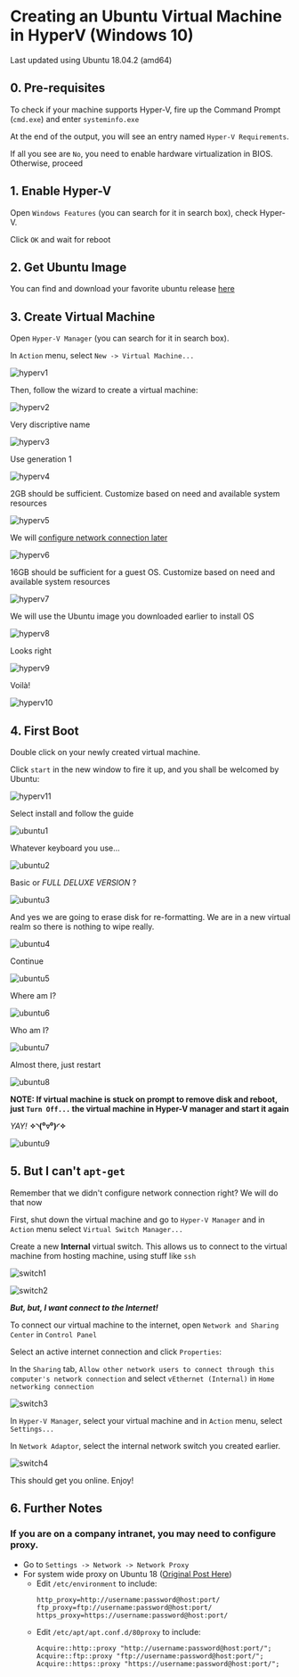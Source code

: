 # Creating an Ubuntu Virtual Machine in HyperV (Windows 10)

Last updated using Ubuntu 18.04.2 (amd64)

## 0. Pre-requisites

To check if your machine supports Hyper-V, fire up the Command Prompt (`cmd.exe`) and enter `systeminfo.exe`

At the end of the output, you will see an entry named `Hyper-V Requirements`.

If all you see are `No`, you need to enable hardware virtualization in BIOS. Otherwise, proceed

## 1. Enable Hyper-V

Open `Windows Features` (you can search for it in search box), check Hyper-V. 

Click `OK` and wait for reboot

## 2. Get Ubuntu Image

You can find and download your favorite ubuntu release [here](http://releases.ubuntu.com/)

## 3. Create Virtual Machine

Open `Hyper-V Manager` (you can search for it in search box).

In `Action` menu, select `New -> Virtual Machine...`

![hyperv1](https://user-images.githubusercontent.com/25496380/60899770-94e06100-a25a-11e9-8169-d9f9a8bec22d.PNG)

Then, follow the wizard to create a virtual machine:

![hyperv2](https://user-images.githubusercontent.com/25496380/60900552-e50bf300-a25b-11e9-9ac4-69b55bdfbc0d.PNG)

Very discriptive name

![hyperv3](https://user-images.githubusercontent.com/25496380/60900555-e50bf300-a25b-11e9-8bd9-5e6a9dda618f.PNG)

Use generation 1

![hyperv4](https://user-images.githubusercontent.com/25496380/60900557-e50bf300-a25b-11e9-9d78-6d04bf87bb04.PNG)

2GB should be sufficient. Customize based on need and available system resources

![hyperv5](https://user-images.githubusercontent.com/25496380/60900558-e50bf300-a25b-11e9-94ae-1028308e9fb1.PNG)

We will [configure network connection later](#5-but-i-cant-apt-get)

![hyperv6](https://user-images.githubusercontent.com/25496380/60900559-e50bf300-a25b-11e9-8e2c-b0f88983b64b.PNG)

16GB should be sufficient for a guest OS. Customize based on need and available system resources

![hyperv7](https://user-images.githubusercontent.com/25496380/60900560-e5a48980-a25b-11e9-96b9-054fb410fa67.PNG)

We will use the Ubuntu image you downloaded earlier to install OS

![hyperv8](https://user-images.githubusercontent.com/25496380/60900562-e5a48980-a25b-11e9-9a7b-fe52c805fdf0.PNG)

Looks right

![hyperv9](https://user-images.githubusercontent.com/25496380/60900551-e50bf300-a25b-11e9-9ac6-f95b9921e9a9.PNG)

Voilà!

![hyperv10](https://user-images.githubusercontent.com/25496380/60900939-9448ca00-a25c-11e9-8235-334c8127f4cf.PNG)


## 4. First Boot

Double click on your newly created virtual machine.

Click `start` in the new window to fire it up, and you shall be welcomed by Ubuntu:

![hyperv11](https://user-images.githubusercontent.com/25496380/60953206-3cf23a80-a2ec-11e9-8d66-8ec06f17a076.PNG)

Select install and follow the guide

![ubuntu1](https://user-images.githubusercontent.com/25496380/60952898-ade52280-a2eb-11e9-9766-f19c9fca011e.PNG)

Whatever keyboard you use...

![ubuntu2](https://user-images.githubusercontent.com/25496380/60952899-ade52280-a2eb-11e9-958b-019efc4824f4.PNG)

Basic or *FULL DELUXE VERSION* ?

![ubuntu3](https://user-images.githubusercontent.com/25496380/60952900-ade52280-a2eb-11e9-8f36-14226412a90d.PNG)

And yes we are going to erase disk for re-formatting. We are in a new virtual realm so there is nothing to wipe really. 

![ubuntu4](https://user-images.githubusercontent.com/25496380/60952902-ade52280-a2eb-11e9-9a98-199b75a1346a.PNG)

Continue

![ubuntu5](https://user-images.githubusercontent.com/25496380/60952903-ade52280-a2eb-11e9-99fb-84b3670ca77a.PNG)

Where am I?

![ubuntu6](https://user-images.githubusercontent.com/25496380/60952904-ade52280-a2eb-11e9-9a74-1ed318ed9cc7.PNG)

Who am I?

![ubuntu7](https://user-images.githubusercontent.com/25496380/60952905-ae7db900-a2eb-11e9-93ed-102039d88935.PNG)

Almost there, just restart

![ubuntu8](https://user-images.githubusercontent.com/25496380/60952906-ae7db900-a2eb-11e9-84e7-66656f03ba1c.PNG)

**NOTE: If virtual machine is stuck on prompt to remove disk and reboot, just `Turn Off...` the virtual machine in Hyper-V manager and start it again**

*YAY!* **✧◝(⁰▿⁰)◜✧**

![ubuntu9](https://user-images.githubusercontent.com/25496380/60952907-ae7db900-a2eb-11e9-8b08-ca54591760e7.PNG)

## 5. But I can't `apt-get`

Remember that we didn't configure network connection right? We will do that now

First, shut down the virtual machine and go to `Hyper-V Manager` and in `Action` menu select `Virtual Switch Manager...`

Create a new **Internal** virtual switch. This allows us to connect to the virtual machine from hosting machine, using stuff like `ssh`

![switch1](https://user-images.githubusercontent.com/25496380/60961195-1ee00680-a2fb-11e9-88c8-15a55c2a03e7.PNG)

![switch2](https://user-images.githubusercontent.com/25496380/60961196-1ee00680-a2fb-11e9-92fa-fdbc9b460803.PNG)

***But, but, I want connect to the Internet!***

To connect our virtual machine to the internet, open `Network and Sharing Center` in `Control Panel`

Select an active internet connection and click `Properties`:

In the `Sharing` tab, `Allow other network users to connect through this computer's network connection` and select `vEthernet (Internal)` in `Home networking connection`

![switch3](https://user-images.githubusercontent.com/25496380/60961197-1ee00680-a2fb-11e9-90e0-30bc10cb791e.PNG)

In `Hyper-V Manager`, select your virtual machine and in `Action` menu, select `Settings...`

In `Network Adaptor`, select the internal network switch you created earlier.

![switch4](https://user-images.githubusercontent.com/25496380/60965998-c7e02e80-a306-11e9-8f12-e8c6077e239d.PNG)

This should get you online. Enjoy!

## 6. Further Notes

### If you are on a company intranet, you may need to configure proxy. 
- Go to `Settings -> Network -> Network Proxy`
- For system wide proxy on Ubuntu 18 ([Original Post Here](https://askubuntu.com/questions/1049440/how-do-i-set-system-wide-proxy-in-ubuntu-18-04))
  - Edit `/etc/environment` to include:
    ```
    http_proxy=http://username:password@host:port/
    ftp_proxy=ftp://username:password@host:port/
    https_proxy=https://username:password@host:port/ 
    ```
  - Edit `/etc/apt/apt.conf.d/80proxy` to include:
    ```
    Acquire::http::proxy "http://username:password@host:port/";
    Acquire::ftp::proxy "ftp://username:password@host:port/";
    Acquire::https::proxy "https://username:password@host:port/";
    ```
